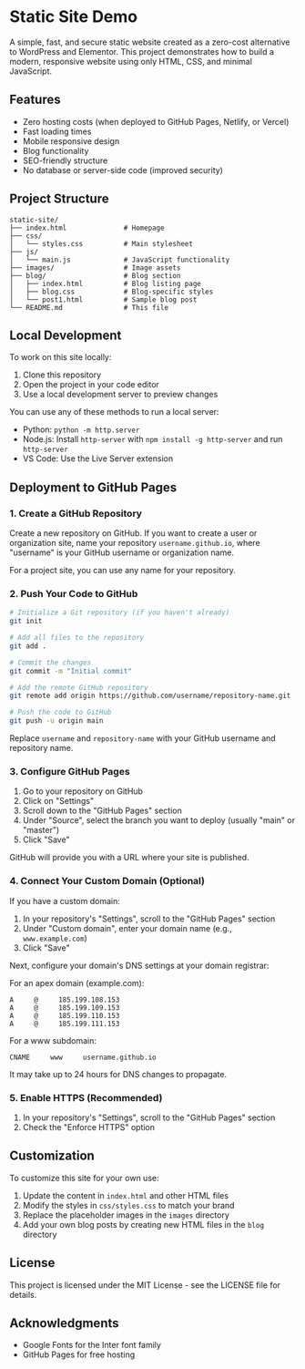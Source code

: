 # Static Site Demo

A simple, fast, and secure static website created as a zero-cost alternative to WordPress and Elementor. This project demonstrates how to build a modern, responsive website using only HTML, CSS, and minimal JavaScript.

## Features

- Zero hosting costs (when deployed to GitHub Pages, Netlify, or Vercel)
- Fast loading times
- Mobile responsive design
- Blog functionality
- SEO-friendly structure
- No database or server-side code (improved security)

## Project Structure

```
static-site/
├── index.html              # Homepage
├── css/
│   └── styles.css          # Main stylesheet
├── js/
│   └── main.js             # JavaScript functionality
├── images/                 # Image assets
├── blog/                   # Blog section
│   ├── index.html          # Blog listing page
│   ├── blog.css            # Blog-specific styles
│   └── post1.html          # Sample blog post
└── README.md               # This file
```

## Local Development

To work on this site locally:

1. Clone this repository
2. Open the project in your code editor
3. Use a local development server to preview changes

You can use any of these methods to run a local server:

- Python: `python -m http.server`
- Node.js: Install `http-server` with `npm install -g http-server` and run `http-server`
- VS Code: Use the Live Server extension

## Deployment to GitHub Pages

### 1. Create a GitHub Repository

Create a new repository on GitHub. If you want to create a user or organization site, name your repository `username.github.io`, where "username" is your GitHub username or organization name.

For a project site, you can use any name for your repository.

### 2. Push Your Code to GitHub

```bash
# Initialize a Git repository (if you haven't already)
git init

# Add all files to the repository
git add .

# Commit the changes
git commit -m "Initial commit"

# Add the remote GitHub repository
git remote add origin https://github.com/username/repository-name.git

# Push the code to GitHub
git push -u origin main
```

Replace `username` and `repository-name` with your GitHub username and repository name.

### 3. Configure GitHub Pages

1. Go to your repository on GitHub
2. Click on "Settings"
3. Scroll down to the "GitHub Pages" section
4. Under "Source", select the branch you want to deploy (usually "main" or "master")
5. Click "Save"

GitHub will provide you with a URL where your site is published.

### 4. Connect Your Custom Domain (Optional)

If you have a custom domain:

1. In your repository's "Settings", scroll to the "GitHub Pages" section
2. Under "Custom domain", enter your domain name (e.g., `www.example.com`)
3. Click "Save"

Next, configure your domain's DNS settings at your domain registrar:

For an apex domain (example.com):
```
A     @     185.199.108.153
A     @     185.199.109.153
A     @     185.199.110.153
A     @     185.199.111.153
```

For a www subdomain:
```
CNAME     www     username.github.io
```

It may take up to 24 hours for DNS changes to propagate.

### 5. Enable HTTPS (Recommended)

1. In your repository's "Settings", scroll to the "GitHub Pages" section
2. Check the "Enforce HTTPS" option

## Customization

To customize this site for your own use:

1. Update the content in `index.html` and other HTML files
2. Modify the styles in `css/styles.css` to match your brand
3. Replace the placeholder images in the `images` directory
4. Add your own blog posts by creating new HTML files in the `blog` directory

## License

This project is licensed under the MIT License - see the LICENSE file for details.

## Acknowledgments

- Google Fonts for the Inter font family
- GitHub Pages for free hosting 